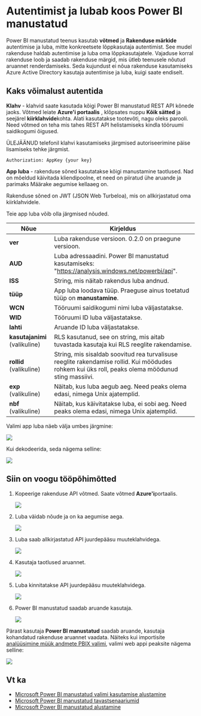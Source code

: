 <properties
   pageTitle="Autentimist ja lubab koos Power BI manustatud"
   description="Autentimist ja lubab koos Power BI manustatud"
   services="power-bi-embedded"
   documentationCenter=""
   authors="guyinacube"
   manager="erikre"
   editor=""
   tags=""/>
<tags
   ms.service="power-bi-embedded"
   ms.devlang="NA"
   ms.topic="article"
   ms.tgt_pltfrm="NA"
   ms.workload="powerbi"
   ms.date="10/04/2016"
   ms.author="asaxton"/>

# <a name="authenticating-and-authorizing-with-power-bi-embedded"></a>Autentimist ja lubab koos Power BI manustatud

Power BI manustatud teenus kasutab **võtmed** ja **Rakenduse märkide** autentimise ja luba, mitte konkreetsete lõppkasutaja autentimist. See mudel rakenduse haldab autentimise ja luba oma lõppkasutajatele. Vajaduse korral rakenduse loob ja saadab rakenduse märgid, mis ütleb teenusele nõutud aruannet renderdamiseks. Seda kujundust ei nõua rakenduse kasutamiseks Azure Active Directory kasutaja autentimise ja luba, kuigi saate endiselt.

## <a name="two-ways-to-authenticate"></a>Kaks võimalust autentida

**Klahv** - klahvid saate kasutada kõigi Power BI manustatud REST API kõnede jaoks. Võtmed leiate **Azure'i portaalis** , klõpsates nuppu **Kõik sätted** ja seejärel **kiirklahvide**kohta. Alati kasutatakse tootevõti, nagu oleks parooli. Need võtmed on teha mis tahes REST API helistamiseks kindla tööruumi saidikogumi õigused.

ÜLEJÄÄNUD telefonil klahvi kasutamiseks järgmised autoriseerimine päise lisamiseks tehke järgmist.            

    Authorization: AppKey {your key}

**App luba** - rakenduse sõned kasutatakse kõigi manustamine taotlused. Nad on mõeldud käivitada kliendipoolne, et need on piiratud ühe aruande ja parimaks Määrake aegumise kellaaeg on.

Rakenduse sõned on JWT (JSON Web Turbeloa), mis on allkirjastatud oma kiirklahvidele.

Teie app luba võib olla järgmised nõuded.

| Nõue      | Kirjeldus        |
|--------------|------------|
| **ver**      | Luba rakenduse versioon. 0.2.0 on praegune versioon.       |
| **AUD**      | Luba adressaadini. Power BI manustatud kasutamiseks: "https://analysis.windows.net/powerbi/api".  |
| **ISS**      |  String, mis näitab rakendus luba andnud.    |
| **tüüp**     | App luba loodava tüüp. Praeguse ainus toetatud tüüp on **manustamine**.   |
| **WCN**      | Tööruumi saidikogumi nimi luba väljastatakse.  |
| **WID**      | Tööruumi ID luba väljastatakse.  |
| **lahti**      | Aruande ID luba väljastatakse.     |
| **kasutajanimi** (valikuline) |  RLS kasutanud, see on string, mis aitab tuvastada kasutaja kui RLS reeglite rakendamise. |
| **rollid** (valikuline)   |   String, mis sisaldab soovitud rea turvalisuse reeglite rakendamise rollid. Kui möödudes rohkem kui üks roll, peaks olema möödunud sting massiivi.    |
| **exp** (valikuline)    |   Näitab, kus luba aegub aeg. Need peaks olema edasi, nimega Unix ajatemplid.   |
| **nbf** (valikuline)    |   Näitab, kus käivitatakse luba, ei sobi aeg. Need peaks olema edasi, nimega Unix ajatemplid.   |

Valimi app luba näeb välja umbes järgmine:

![](media\power-bi-embedded-app-token-flow\power-bi-embedded-app-token-flow-sample-coded.png)


Kui dekodeerida, seda nägema selline:

![](media\power-bi-embedded-app-token-flow\power-bi-embedded-app-token-flow-sample-decoded.png)


## <a name="heres-how-the-flow-works"></a>Siin on voogu tööpõhimõtted

1. Kopeerige rakenduse API võtmed. Saate võtmed **Azure'i**portaalis.

    ![](media\powerbi-embedded-get-started-sample\azure-portal.png)

2. Luba väidab nõude ja on ka aegumise aega.

    ![](media\powerbi-embedded-get-started-sample\power-bi-embedded-token-2.png)

3. Luba saab allkirjastatud API juurdepääsu muuteklahvidega.

    ![](media\powerbi-embedded-get-started-sample\power-bi-embedded-token-3.png)

4. Kasutaja taotlused aruannet.

    ![](media\powerbi-embedded-get-started-sample\power-bi-embedded-token-4.png)

5.  Luba kinnitatakse API juurdepääsu muuteklahvidega.

    ![](media\powerbi-embedded-get-started-sample\power-bi-embedded-token-5.png)

6.  Power BI manustatud saadab aruande kasutaja.

    ![](media\powerbi-embedded-get-started-sample\power-bi-embedded-token-6.png)

Pärast kasutaja **Power BI manustatud** saadab aruande, kasutaja kohandatud rakenduse aruannet vaadata. Näiteks kui importisite [analüüsimine müük andmete PBIX valimi](http://download.microsoft.com/download/1/4/E/14EDED28-6C58-4055-A65C-23B4DA81C4DE/Analyzing_Sales_Data.pbix), valimi web appi peaksite nägema selline:

![](media\powerbi-embedded-get-started-sample\sample-web-app.png)

## <a name="see-also"></a>Vt ka
- [Microsoft Power BI manustatud valimi kasutamise alustamine](power-bi-embedded-get-started-sample.md)
- [Microsoft Power BI manustatud tavastsenaariumid](power-bi-embedded-scenarios.md)
- [Microsoft Power BI manustatud alustamine](power-bi-embedded-get-started.md)
